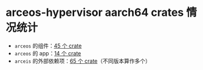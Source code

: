 # arceos-hypervisor aarch64 crates 情况统计

- `arceos` 的组件：[45 个 crate](./components.list)
- `arceos` 的 app：[14 个 crate](./apps.list)
- `arceis` 的外部依赖项：[65 个 crate](./dependencies.list)（不同版本算作多个）
